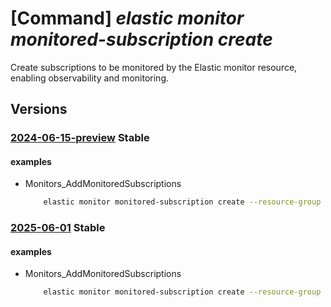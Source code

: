# [Command] _elastic monitor monitored-subscription create_

Create subscriptions to be monitored by the Elastic monitor resource, enabling observability and monitoring.

## Versions

### [2024-06-15-preview](/Resources/mgmt-plane/L3N1YnNjcmlwdGlvbnMve30vcmVzb3VyY2Vncm91cHMve30vcHJvdmlkZXJzL21pY3Jvc29mdC5lbGFzdGljL21vbml0b3JzL3t9L21vbml0b3JlZHN1YnNjcmlwdGlvbnMve30=/2024-06-15-preview.xml) **Stable**

<!-- mgmt-plane /subscriptions/{}/resourcegroups/{}/providers/microsoft.elastic/monitors/{}/monitoredsubscriptions/{} 2024-06-15-preview -->

#### examples

- Monitors_AddMonitoredSubscriptions
    ```bash
        elastic monitor monitored-subscription create --resource-group myResourceGroup --monitor-name myMonitor --configuration-name default
    ```

### [2025-06-01](/Resources/mgmt-plane/L3N1YnNjcmlwdGlvbnMve30vcmVzb3VyY2Vncm91cHMve30vcHJvdmlkZXJzL21pY3Jvc29mdC5lbGFzdGljL21vbml0b3JzL3t9L21vbml0b3JlZHN1YnNjcmlwdGlvbnMve30=/2025-06-01.xml) **Stable**

<!-- mgmt-plane /subscriptions/{}/resourcegroups/{}/providers/microsoft.elastic/monitors/{}/monitoredsubscriptions/{} 2025-06-01 -->

#### examples

- Monitors_AddMonitoredSubscriptions
    ```bash
        elastic monitor monitored-subscription create --resource-group myResourceGroup --monitor-name myMonitor --configuration-name default
    ```
